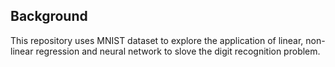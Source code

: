 ## Background 
This repository uses MNIST dataset to explore the application of linear, non-linear regression and neural network to slove the digit recognition problem. 
